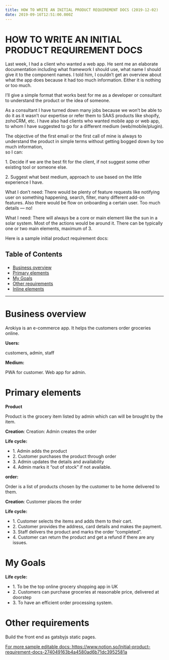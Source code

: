```yaml
---
title: HOW TO WRITE AN INITIAL PRODUCT REQUIREMENT DOCS (2019-12-02)
date: 2019-09-16T12:51:00.000Z
---
```


<div class="w-4/6 m-auto">
<h1 class="text-center">HOW TO WRITE AN INITIAL PRODUCT REQUIREMENT DOCS</h1>

<p class="text-xl text-gray-800 leading-loose pb-10">Last week, I had a client who wanted a web app. He sent me an elaborate documentation including what framework I should use, what name I should give it to the component names. I told him, I couldn’t get an overview about what the app does because it had too much information. Either it is nothing or too much.<p>

<p class="text-xl text-gray-800 leading-loose pb-10">I’ll give a simple format that works best for me as a developer or consultant to understand the product or the idea of someone.</p>

<p class="text-xl text-gray-800 leading-loose pb-10">As a consultant I have turned down many jobs because we won’t be able to do it as it wasn’t our expertise or refer them to SAAS products like shopify, zohoCRM, etc. I have also had clients who wanted mobile app or web app, to whom I have suggested to go for a different medium (web/mobile/plugin).</p>

<p class="text-xl text-gray-800 leading-loose pb-8">The objective of the first email or the first call of mine is always to understand the product in simple terms without getting bogged down by too much information, <br /><a>so I can:</a></p>

<p class="text-xl text-gray-900 leading-loose pb-5">1. Decide if we are the best fit for the client, if not suggest some other existing tool or someone else.</p>

<p class="text-xl text-gray-900 leading-loose pb-5">2. Suggest what best medium, approach to use based on the little experience I have.</p>

<p class="text-xl text-gray-800 leading-loose pb-10">What I don’t need: There would be plenty of feature requests like notifying user on something happening, search, filter, many different add-on features. Also there would be flow on onboarding a certain user. Too much details — no!</p>

<p class="text-xl text-gray-800 leading-loose pb-10">What I need: There will always be a core or main element like the sun in a solar system. Most of the actions would be around it. There can be typically one or two main elements, maximum of 3.</p>

<p class="text-2xl text-center text-gray-900 leading-loose pb-10">Here is a sample initial product requirement docs:</p>


## <a name="top"></a> <p class="text-4xl">Table of Contents </p>

* [Business overview](#Businessoverview)
* [Primary elements](#Primaryelements)
* [My Goals](#Goals)
* [Other requirements](#Otherrequirements)
* [Inline elements](#Inline)

***

# <a name="Businessoverview"></a>Business overview

<p class="text-xl text-gray-800 leading-loose pb-5">Arokiya is an e-commerce app. It helps the customers order groceries online.</p>

<b>Users:</b> <p class="text-xl text-gray-800 leading-loose pb-2">customers, admin, staff</p>

<b>Medium:</b> <p class="text-xl text-gray-800 leading-loose">PWA for customer. Web app for admin.</p>

# <a name="Primaryelements"></a>Primary elements

<b>Product</b>

<p class="text-xl text-gray-800 leading-loose pb-5">Product is the grocery item listed by admin which can will be brought by the item.</p>

<p ><b>Creation</b>: Creation: Admin creates the order</p>

<p class="pt-5 pb-2"><b>Life cycle:</b></p>
<ul>
<li class="text-xl text-gray-800 leading-loose pb-1">1. Admin adds the product</li>
<li class="text-xl text-gray-800 leading-loose pb-1">2. Customer purchases the product through order</li>
<li class="text-xl text-gray-800 leading-loose pb-1">3. Admin updates the details and availability</li>
<li class="text-xl text-gray-800 leading-loose pb-1">4. Admin marks it “out of stock” if not available.</li>
</ul>

<p ><b>order:</b></p>

<p class="text-xl text-gray-800 leading-loose pb-8">Order is a list of products chosen by the customer to be home delivered to them.</p>

<p ><b>Creation</b>: Customer places the order</p>

<p class="pt-5 pb-2"><b>Life cycle:</b></p>

<ul>
<li class="text-xl text-gray-800 leading-loose pb-1">1. Customer selects the items and adds them to their cart.</li>
<li class="text-xl text-gray-800 leading-loose pb-1">2. Customer provides the address, card details and makes the payment.</li>
<li class="text-xl text-gray-800 leading-loose pb-1">3. Staff delivers the product and marks the order “completed”.</li>
<li class="text-xl text-gray-800 leading-loose pb-1">4. Customer can return the product and get a refund if there are any issues.</li>
</ul>


# <a name="Goals"></a>My Goals

<p class="pt-5 pb-2"><b>Life cycle:</b></p>
<ul>
<li class="text-xl text-gray-800 leading-loose pb-1">1. To be the top online grocery shopping app in UK</li>
<li class="text-xl text-gray-800 leading-loose pb-1">2. Customers can purchase groceries at reasonable price, delivered at doorstep</li>
<li class="text-xl text-gray-800 leading-loose pb-1">3. To have an efficient order processing system.</li>
</ul>

# <a name="Otherrequirements"></a>Other requirements
<p class="text-xl text-gray-800 leading-loose pb-10">Build the front end as gatsbyjs static pages.</p>
<p><a href="https://www.notion.so/Initial-product-requirement-docs-274049163b4a4580ad6b71dc3952581a" target="_blank" >For more sample editable docs: https://www.notion.so/Initial-product-requirement-docs-274049163b4a4580ad6b71dc3952581a</a></p>


</div>